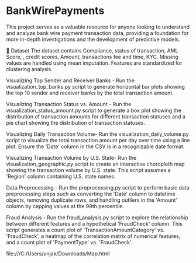 # BankWirePayments
This project serves as a valuable resource for anyone looking to understand and analyze bank wire payment transaction data, providing a foundation for more in-depth investigations and the development of predictive models.

📂 Dataset The dataset contains Compliance, status of transaction, AML Score, , credit scores, Amount, transactions fee and time, KYC. Missing values are handled using mean imputation. Features are standardized for clustering analysis.

Visualizing Top Sender and Receiver Banks - Run the visualization_top_banks.py script to generate horizontal bar plots showing the top 10 sender and receiver banks by the total transaction amount.

Visualizing Transaction Status vs. Amount - Run the visualization_status_amount.py script to generate a box plot showing the distribution of transaction amounts for different transaction statuses and a pie chart showing the distribution of transaction statuses.

Visualizing Daily Transaction Volume- Run the visualization_daily_volume.py script to visualize the total transaction amount per day over time using a line plot. Ensure the 'Date' column in the CSV is in a recognizable date format.

Visualizing Transaction Volume by U.S. State- Run the visualization_geographic.py script to create an interactive choropleth map showing the transaction volume by U.S. state. This script assumes a 'Region' column containing U.S. state names.

Data Preprocessing - Run the preprocessing.py script to perform basic data preprocessing steps such as converting the 'Date' column to datetime objects, removing duplicate rows, and handling outliers in the 'Amount' column by capping values at the 99th percentile.

Fraud Analysis - Run the fraud_analysis.py script to explore the relationship between different features and a hypothetical 'FraudCheck' column. This script generates a count plot of 'TransactionAmountCategory' vs. 'FraudCheck', a heatmap of the correlation matrix of numerical features, and a count plot of 'PaymentType' vs. 'FraudCheck'. 

file:///C:/Users/vnjak/Downloads/Map.html
